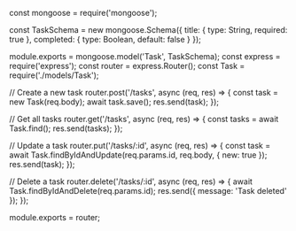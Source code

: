 const mongoose = require('mongoose');

const TaskSchema = new mongoose.Schema({
  title: { type: String, required: true },
  completed: { type: Boolean, default: false }
});

module.exports = mongoose.model('Task', TaskSchema);
const express = require('express');
const router = express.Router();
const Task = require('./models/Task');

// Create a new task
router.post('/tasks', async (req, res) => {
  const task = new Task(req.body);
  await task.save();
  res.send(task);
});

// Get all tasks
router.get('/tasks', async (req, res) => {
  const tasks = await Task.find();
  res.send(tasks);
});

// Update a task
router.put('/tasks/:id', async (req, res) => {
  const task = await Task.findByIdAndUpdate(req.params.id, req.body, { new: true });
  res.send(task);
});

// Delete a task
router.delete('/tasks/:id', async (req, res) => {
  await Task.findByIdAndDelete(req.params.id);
  res.send({ message: 'Task deleted' });
});

module.exports = router;
